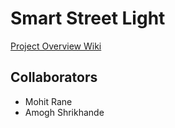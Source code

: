 # Smart Street Light
[Project Overview Wiki](https://github.com/cu-ecen-5013/final-project-assignment-MohitRane8/wiki/Project-Overview)

## Collaborators
* Mohit Rane
* Amogh Shrikhande
